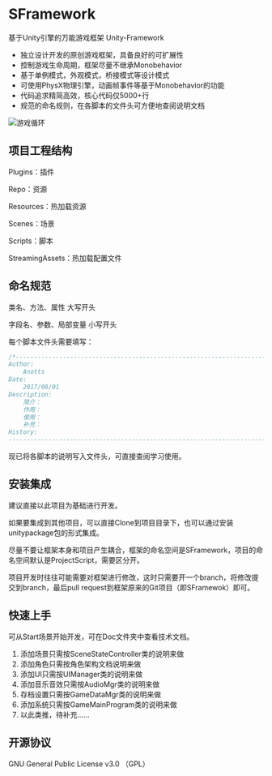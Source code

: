 # SFramework
基于Unity引擎的万能游戏框架 Unity-Framework

- 独立设计开发的原创游戏框架，具备良好的可扩展性
- 控制游戏生命周期，框架尽量不继承Monobehavior
- 基于单例模式，外观模式，桥接模式等设计模式
- 可使用PhysX物理引擎，动画帧事件等基于Monobehavior的功能
- 代码追求精简高效，核心代码仅5000+行
- 规范的命名规则，在各脚本的文件头可方便地查阅说明文档

![游戏循环](http://on-img.com/chart_image/5982b660e4b0e56e5d06455c.png)

## 项目工程结构

Plugins：插件

Repo：资源

Resources：热加载资源

Scenes：场景

Scripts：脚本

StreamingAssets：热加载配置文件

## 命名规范

类名、方法、属性	大写开头

字段名、参数、局部变量 小写开头

每个脚本文件头需要填写：
```c#
/*----------------------------------------------------------------------------
Author:
    Anotts
Date:
    2017/08/01
Description:
    简介：
    作用：
    使用：
    补充：
History:
----------------------------------------------------------------------------*/
```

现已将各脚本的说明写入文件头，可直接查阅学习使用。

## 安装集成

建议直接以此项目为基础进行开发。

如果要集成到其他项目，可以直接Clone到项目目录下，也可以通过安装unitypackage包的形式集成。

尽量不要让框架本身和项目产生耦合，框架的命名空间是SFramework，项目的命名空间默认是ProjectScript，需要区分开。

项目开发时往往可能需要对框架进行修改，这时只需要开一个branch，将修改提交到branch，最后pull request到框架原来的Git项目（即SFramewok）即可。

## 快速上手

可从Start场景开始开发，可在Doc文件夹中查看技术文档。

1. 添加场景只需按SceneStateController类的说明来做
2. 添加角色只需按角色架构文档说明来做
3. 添加UI只需按UIManager类的说明来做
4. 添加音乐音效只需按AudioMgr类的说明来做
5. 存档设置只需按GameDataMgr类的说明来做
6. 添加系统只需按GameMainProgram类的说明来做
7. 以此类推，待补充……

## 开源协议

GNU General Public License v3.0 （GPL） 